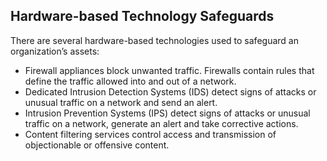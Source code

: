 ## Hardware-based Technology Safeguards

There are several hardware-based technologies used to safeguard an organization’s assets:

+ Firewall appliances block unwanted traffic. Firewalls contain rules that define the traffic allowed into and out of a network.
+ Dedicated Intrusion Detection Systems (IDS) detect signs of attacks or unusual traffic on a network and send an alert.
+ Intrusion Prevention Systems (IPS) detect signs of attacks or unusual traffic on a network, generate an alert and take corrective actions.
+ Content filtering services control access and transmission of objectionable or offensive content.
